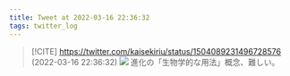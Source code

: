 ```yaml
---
title: Tweet at 2022-03-16 22:36:32
tags: twitter_log
---
```


> [!CITE] https://twitter.com/kaisekiriu/status/1504089231496728576 (2022-03-16 22:36:32)
> ![](https://twitter.com/kaisekiriu/status/1504089231496728576)
> 進化の「生物学的な用法」概念、難しい。
